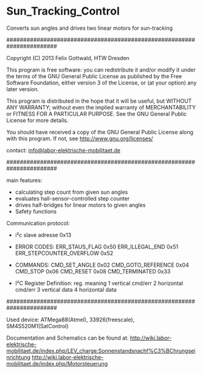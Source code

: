 Sun_Tracking_Control
===============

Converts sun angles and drives two linear motors for sun-tracking

#######################################################################

Copyright (C) 2013  Felix Gottwald, HTW Dresden

  This program is free software: you can redistribute it and/or modify
  it under the terms of the GNU General Public License as published by
  the Free Software Foundation, either version 3 of the License, or
  (at your option) any later version.

  This program is distributed in the hope that it will be useful,
  but WITHOUT ANY WARRANTY; without even the implied warranty of
  MERCHANTABILITY or FITNESS FOR A PARTICULAR PURPOSE.  See the
  GNU General Public License for more details.

  You should have received a copy of the GNU General Public License
  along with this program.  If not, see <http://www.gnu.org/licenses/>

contact:
info@labor-elektrische-mobilitaet.de

#######################################################################

main features:
- calculating step count from given sun angles 
- evaluates hall-sensor-controlled step counter 
- drives half-bridges for linear motors to given angles
- Safety functions 

Communication protocol: 

- i²c slave adresse 		0x13

- ERROR CODES: 
	ERR_STAUS_FLAG			0x50
	ERR_ILLEGAL_END			0x51
	ERR_STEPCOUNTER_OVERFLOW	0x52

- COMMANDS:
	CMD_SET_ANGLE	 		0x02
	CMD_GOTO_REFERENCE 		0x04
	CMD_STOP			0x06
	CMD_RESET			0x08
	CMD_TERMINATED			0x33

- I²C Register Definition:
	reg. 	meaning
	1	vertical cmd/err 
	2	horizontal cmd/err
	3	vertical data
	4	horizontal data

#######################################################################

Used device: ATMega88(Atmel), 33926(freescale), SM4S520M1(SatControl)

Documentation and Schematics can be found at: 
http://wiki.labor-elektrische-mobilitaet.de/index.php/LEV_charge:Sonnenstandsnachf%C3%BChrungseinrichtung
http://wiki.labor-elektrische-mobilitaet.de/index.php/Motorsteuerung

